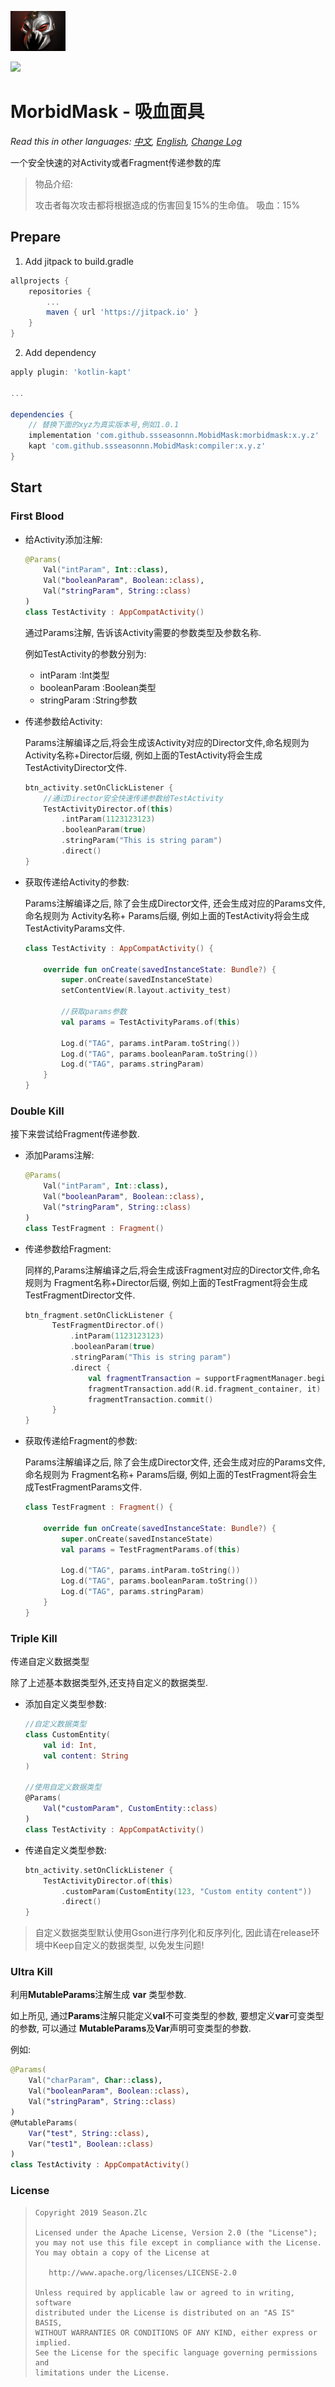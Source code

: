 ![](MorbidMask.png)

[![](https://jitpack.io/v/ssseasonnn/MobidMask.svg)](https://jitpack.io/#ssseasonnn/MobidMask)

# MorbidMask - 吸血面具

*Read this in other languages: [中文](README.zh.md), [English](README.md), [Change Log](CHANGELOG.md)*

一个安全快速的对Activity或者Fragment传递参数的库

> 物品介绍:
>
> 攻击者每次攻击都将根据造成的伤害回复15%的生命值。
>  吸血：15%
>
>

## Prepare

1. Add jitpack to build.gradle
```gradle
allprojects {
    repositories {
        ...
        maven { url 'https://jitpack.io' }
    }
}
```

2. Add dependency

```gradle
apply plugin: 'kotlin-kapt'

...

dependencies {
    // 替换下面的xyz为真实版本号,例如1.0.1
	implementation 'com.github.ssseasonnn.MobidMask:morbidmask:x.y.z'
    kapt 'com.github.ssseasonnn.MobidMask:compiler:x.y.z'
}
```

## Start


### First Blood

- 给Activity添加注解:

    ```kotlin
    @Params(
        Val("intParam", Int::class),
        Val("booleanParam", Boolean::class),
        Val("stringParam", String::class)
    )
    class TestActivity : AppCompatActivity() 
    ```  
    
    通过Params注解, 告诉该Activity需要的参数类型及参数名称.
    
    例如TestActivity的参数分别为:
    - intParam :Int类型 
    - booleanParam :Boolean类型 
    - stringParam :String参数
    
- 传递参数给Activity:

    Params注解编译之后,将会生成该Activity对应的Director文件,命名规则为 Activity名称+Director后缀,
    例如上面的TestActivity将会生成TestActivityDirector文件.
    
    ```kotlin
    btn_activity.setOnClickListener {
        //通过Director安全快速传递参数给TestActivity
        TestActivityDirector.of(this)
            .intParam(1123123123)
            .booleanParam(true)
            .stringParam("This is string param")
            .direct()
    }
    ```
    
- 获取传递给Activity的参数:

    Params注解编译之后, 除了会生成Director文件, 还会生成对应的Params文件, 命名规则为 Activity名称+ Params后缀,
    例如上面的TestActivity将会生成TestActivityParams文件. 
    
    ```kotlin
    class TestActivity : AppCompatActivity() {
    
        override fun onCreate(savedInstanceState: Bundle?) {
            super.onCreate(savedInstanceState)
            setContentView(R.layout.activity_test)
    
            //获取params参数
            val params = TestActivityParams.of(this)
          
            Log.d("TAG", params.intParam.toString())
            Log.d("TAG", params.booleanParam.toString())
            Log.d("TAG", params.stringParam)
        }
    }
    ```
    
### Double Kill 

接下来尝试给Fragment传递参数.

- 添加Params注解:

    ```kotlin
    @Params(
        Val("intParam", Int::class),
        Val("booleanParam", Boolean::class),
        Val("stringParam", String::class)
    )
    class TestFragment : Fragment()
    ```
    
- 传递参数给Fragment:

    同样的,Params注解编译之后,将会生成该Fragment对应的Director文件,命名规则为 Fragment名称+Director后缀,
    例如上面的TestFragment将会生成TestFragmentDirector文件.
    
    ```kotlin
    btn_fragment.setOnClickListener {
          TestFragmentDirector.of()
              .intParam(1123123123)
              .booleanParam(true)
              .stringParam("This is string param")
              .direct {
                  val fragmentTransaction = supportFragmentManager.beginTransaction()
                  fragmentTransaction.add(R.id.fragment_container, it)
                  fragmentTransaction.commit()
          }
    }
    ```
    
- 获取传递给Fragment的参数:

    Params注解编译之后, 除了会生成Director文件, 还会生成对应的Params文件, 命名规则为 Fragment名称+ Params后缀,
    例如上面的TestFragment将会生成TestFragmentParams文件. 
    
    ```kotlin
    class TestFragment : Fragment() {
  
        override fun onCreate(savedInstanceState: Bundle?) {
            super.onCreate(savedInstanceState)
            val params = TestFragmentParams.of(this)
          
            Log.d("TAG", params.intParam.toString())
            Log.d("TAG", params.booleanParam.toString())
            Log.d("TAG", params.stringParam)
        }
    }
    ```

### Triple Kill

传递自定义数据类型

除了上述基本数据类型外,还支持自定义的数据类型. 

- 添加自定义类型参数:

    ```kotlin
    //自定义数据类型    
    class CustomEntity(
        val id: Int,
        val content: String
    )
  
    //使用自定义数据类型  
    @Params(
        Val("customParam", CustomEntity::class)
    )
    class TestActivity : AppCompatActivity() 
    ```

- 传递自定义类型参数:

    ```kotlin
    btn_activity.setOnClickListener {
        TestActivityDirector.of(this)
            .customParam(CustomEntity(123, "Custom entity content"))
            .direct()
    }
    ```

> 自定义数据类型默认使用Gson进行序列化和反序列化, 因此请在release环境中Keep自定义的数据类型, 以免发生问题!


### Ultra Kill

利用**MutableParams**注解生成 **var** 类型参数.

如上所见, 通过**Params**注解只能定义**val**不可变类型的参数, 要想定义**var**可变类型的参数, 可以通过
**MutableParams**及**Var**声明可变类型的参数.

例如:

```kotlin
@Params(
    Val("charParam", Char::class),
    Val("booleanParam", Boolean::class),
    Val("stringParam", String::class)
)
@MutableParams(
    Var("test", String::class),
    Var("test1", Boolean::class)
)
class TestActivity : AppCompatActivity() 
```


### License

> ```
> Copyright 2019 Season.Zlc
>
> Licensed under the Apache License, Version 2.0 (the "License");
> you may not use this file except in compliance with the License.
> You may obtain a copy of the License at
>
>    http://www.apache.org/licenses/LICENSE-2.0
>
> Unless required by applicable law or agreed to in writing, software
> distributed under the License is distributed on an "AS IS" BASIS,
> WITHOUT WARRANTIES OR CONDITIONS OF ANY KIND, either express or implied.
> See the License for the specific language governing permissions and
> limitations under the License.
> ```

